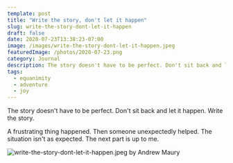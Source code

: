 ```yaml
---
template: post
title: "Write the story, don't let it happen"
slug: write-the-story-dont-let-it-happen
draft: false
date: 2020-07-23T13:38:23-07:00
image: /images/write-the-story-dont-let-it-happen.jpeg
featuredImage: /photos/2020-07-23.png
category: Journal
description: The story doesn't have to be perfect. Don't sit back and let it happen. Write the story.
tags:
  - equanimity
  - adventure
  - joy
---
```

The story doesn't have to be perfect. Don't sit back and let it happen. Write the story.

A frustrating thing happened.
Then someone unexpectedly helped.
The situation isn't as expected.
The next part is up to me.

![write-the-story-dont-let-it-happen.jpeg by Andrew Maury](/images/write-the-story-dont-let-it-happen.jpeg)
